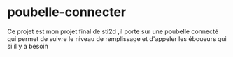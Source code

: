 # poubelle-connecter
Ce projet est mon projet final de sti2d ,il porte sur une poubelle connecté qui permet de suivre le niveau de remplissage et d'appeler les éboueurs qui si il y a besoin 
